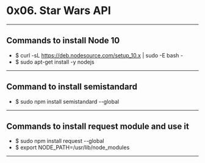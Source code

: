 # 0x06. Star Wars API
---

## Commands to install Node 10
- $ curl -sL https://deb.nodesource.com/setup_10.x | sudo -E bash -
- $ sudo apt-get install -y nodejs
---

## Command to install semistandard
- $ sudo npm install semistandard --global
---

## Commands to install request module and use it
- $ sudo npm install request --global
- $ export NODE_PATH=/usr/lib/node_modules
---
